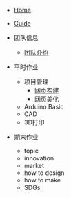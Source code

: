 * [Home](/)
* [Guide](guide)

* 团队信息
  * [团队介绍](teamintro/member.md)
  
* 平时作业
  * 项目管理
    * [网页构建](webbulid/webbuild.md)
    * [网页美化](webbulid/webbeautify.md)
  * Arduino Basic
  * CAD
  * 3D打印

* 期末作业
  * topic
  * innovation
  * market
  * how to design
  * how to make
  * SDGs
